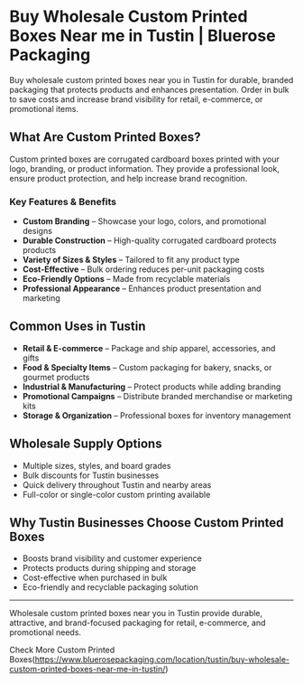 # Buy Wholesale Custom Printed Boxes Near me in Tustin | Bluerose Packaging

Buy wholesale custom printed boxes near you in Tustin for durable, branded packaging that protects products and enhances presentation. Order in bulk to save costs and increase brand visibility for retail, e-commerce, or promotional items.

## What Are Custom Printed Boxes?

Custom printed boxes are corrugated cardboard boxes printed with your logo, branding, or product information. They provide a professional look, ensure product protection, and help increase brand recognition.

### Key Features & Benefits

- **Custom Branding** – Showcase your logo, colors, and promotional designs  
- **Durable Construction** – High-quality corrugated cardboard protects products  
- **Variety of Sizes & Styles** – Tailored to fit any product type  
- **Cost-Effective** – Bulk ordering reduces per-unit packaging costs  
- **Eco-Friendly Options** – Made from recyclable materials  
- **Professional Appearance** – Enhances product presentation and marketing  

## Common Uses in Tustin

- **Retail & E-commerce** – Package and ship apparel, accessories, and gifts  
- **Food & Specialty Items** – Custom packaging for bakery, snacks, or gourmet products  
- **Industrial & Manufacturing** – Protect products while adding branding  
- **Promotional Campaigns** – Distribute branded merchandise or marketing kits  
- **Storage & Organization** – Professional boxes for inventory management  

## Wholesale Supply Options

- Multiple sizes, styles, and board grades  
- Bulk discounts for Tustin businesses  
- Quick delivery throughout Tustin and nearby areas  
- Full-color or single-color custom printing available  

## Why Tustin Businesses Choose Custom Printed Boxes

- Boosts brand visibility and customer experience  
- Protects products during shipping and storage  
- Cost-effective when purchased in bulk  
- Eco-friendly and recyclable packaging solution  

---
Wholesale custom printed boxes near you in Tustin provide durable, attractive, and brand-focused packaging for retail, e-commerce, and promotional needs.

Check More Custom Printed Boxes(https://www.bluerosepackaging.com/location/tustin/buy-wholesale-custom-printed-boxes-near-me-in-tustin/)

